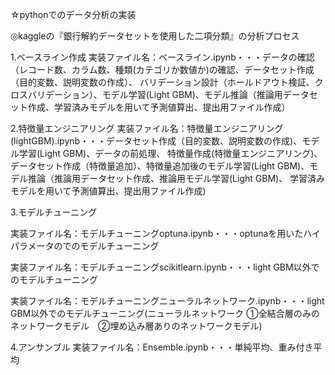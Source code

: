 ☆pythonでのデータ分析の実装

◎kaggleの『銀行解約データセットを使用した二項分類』の分析プロセス

1.ベースライン作成
実装ファイル名：ベースライン.ipynb・・・データの確認（レコード数、カラム数、種類(カテゴリか数値か)の確認、データセット作成（目的変数、説明変数の作成）、
バリデーション設計（ホールドアウト検証、クロスバリデーション）、モデル学習(Light GBM)、モデル推論（推論用データセット作成、学習済みモデルを用いて予測値算出、提出用ファイル作成）


2.特徴量エンジニアリング
実装ファイル名：特徴量エンジニアリング(lightGBM).ipynb・・・データセット作成（目的変数、説明変数の作成)、モデル学習(Light GBM)、データの前処理、
特徴量作成(特徴量エンジニアリング)、データセット作成（特徴量追加）、特徴量追加後のモデル学習(Light GBM)、モデル推論（推論用データセット作成、推論用モデル学習(Light GBM)、
学習済みモデルを用いて予測値算出、提出用ファイル作成)

3.モデルチューニング

実装ファイル名：モデルチューニングoptuna.ipynb・・・optunaを用いたハイパラメータのでのモデルチューニング

実装ファイル名：モデルチューニングscikitlearn.ipynb・・・light GBM以外でのモデルチューニング

実装ファイル名：モデルチューニングニューラルネットワーク.ipynb・・・light GBM以外でのモデルチューニング(ニューラルネットワーク ①全結合層のみのネットワークモデル　②埋め込み層ありのネットワークモデル)

4.アンサンブル
実装ファイル名：Ensemble.ipynb・・・単純平均、重み付き平均



